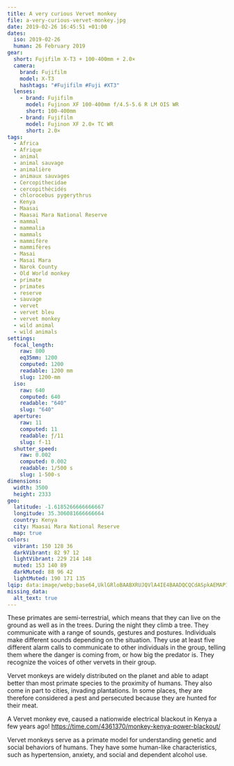 ```yaml
---
title: A very curious Vervet monkey
file: a-very-curious-vervet-monkey.jpg
date: 2019-02-26 16:45:51 +01:00
dates:
  iso: 2019-02-26
  human: 26 February 2019
gear:
  short: Fujifilm X-T3 + 100-400mm + 2.0×
  camera:
    brand: Fujifilm
    model: X-T3
    hashtags: "#Fujifilm #Fuji #XT3"
  lenses:
    - brand: Fujifilm
      model: Fujinon XF 100-400mm f/4.5-5.6 R LM OIS WR
      short: 100-400mm
    - brand: Fujifilm
      model: Fujinon XF 2.0× TC WR
      short: 2.0×
tags:
  - Africa
  - Afrique
  - animal
  - animal sauvage
  - animalière
  - animaux sauvages
  - Cercopithecidae
  - cercopithécidés
  - chlorocebus pygerythrus
  - Kenya
  - Maasai
  - Maasai Mara National Reserve
  - mammal
  - mammalia
  - mammals
  - mammifère
  - mammifères
  - Masai
  - Masai Mara
  - Narok County
  - Old World monkey
  - primate
  - primates
  - reserve
  - sauvage
  - vervet
  - vervet bleu
  - vervet monkey
  - wild animal
  - wild animals
settings:
  focal_length:
    raw: 800
    eq35mm: 1200
    computed: 1200
    readable: 1200 mm
    slug: 1200-mm
  iso:
    raw: 640
    computed: 640
    readable: "640"
    slug: "640"
  aperture:
    raw: 11
    computed: 11
    readable: ƒ/11
    slug: f-11
  shutter_speed:
    raw: 0.002
    computed: 0.002
    readable: 1/500 s
    slug: 1-500-s
dimensions:
  width: 3500
  height: 2333
geo:
  latitude: -1.6185266666666667
  longitude: 35.306081666666664
  country: Kenya
  city: Maasai Mara National Reserve
  map: true
colors:
  vibrant: 150 128 36
  darkVibrant: 82 97 12
  lightVibrant: 229 214 148
  muted: 153 140 89
  darkMuted: 88 96 42
  lightMuted: 190 171 135
lqip: data:image/webp;base64,UklGRloBAABXRUJQVlA4IE4BAADQCQCdASpkAEMAP1mQuli4MiY0tR3tUwArCWVtOVu9GPLz3FHm2wHmmMv5sBd67A4GkGS2HIcFS30C8IBlnqQ7DntsfJAmi21cUeaxYtdtevawosHth8AA/p/bitSJAxMeigjGvPZSix5qzJcjg4PdH8FVkPsnRKppaOA8euoH6TYqHMTgtO7Qf8uqn3Nvo6xX/eHZhDHl9zob1o7Dviso01OHsX+iEbByVuj1lt/nu4HHjcZ+X/cTaLwS1mZGV+zE0QybT17Zx6XvB3XMDx9AiztSDG2JrpRcZvfp6/fhKAEAlvaaoOTZrUlOTti9TDDPrWng7B/Cy2zyqy1VwB9eCtsptKvJAh9I3Y8MjL3w5zn1ifyXlSgbPW3sRUamG7z45p1POyT/ZLFrTEouuXzzzTJvlp6U9s/g38BrDzBlvfbBlgxHErey+E2tcQAA
missing_data:
  alt_text: true
---
```


These primates are semi-terrestrial, which means that they can live on the ground as well as in the trees. During the night they climb a tree.  They communicate with a range of sounds, gestures and postures. Individuals make different sounds depending on the situation. They use at least five different alarm calls to communicate to other individuals in the group, telling them where the danger is coming from, or how big the predator is. They recognize the voices of other vervets in their group. 

Vervet monkeys are widely distributed on the planet and able to adapt better than most primate species to the proximity of humans. They also come in part to cities, invading plantations. In some places, they are therefore considered a pest and persecuted because they are hunted for their meat.

A Vervet monkey eve, caused a nationwide electrical blackout in Kenya a few years ago! https://time.com/4361370/monkey-kenya-power-blackout/

Vervet monkeys serve as a primate model for understanding genetic and social behaviors of humans. They have some human-like characteristics, such as hypertension, anxiety, and social and dependent alcohol use.

